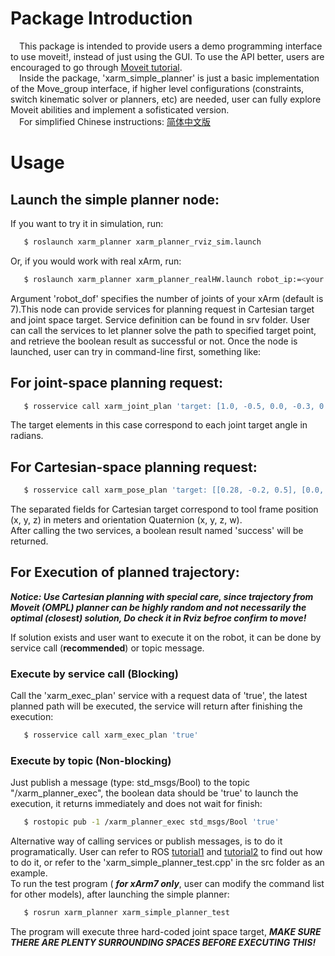 # Package Introduction
&ensp;&ensp;This package is intended to provide users a demo programming interface to use moveit!, instead of just using the GUI. To use the API better, users are encouraged to go through [Moveit tutorial](http://docs.ros.org/kinetic/api/moveit_tutorials/html/).  
&ensp;&ensp;Inside the package, 'xarm_simple_planner' is just a basic implementation of the Move_group interface, if higher level configurations (constraints, switch kinematic solver or planners, etc) are needed, user can fully explore Moveit abilities and implement a sofisticated version.  
&ensp;&ensp;For simplified Chinese instructions: [简体中文版](./ReadMe_cn.md)    

# Usage
## Launch the simple planner node:
If you want to try it in simulation, run:
```bash
   $ roslaunch xarm_planner xarm_planner_rviz_sim.launch
```
Or, if you would work with real xArm, run:  
```bash
   $ roslaunch xarm_planner xarm_planner_realHW.launch robot_ip:=<your controller box LAN IP address> robot_dof:=<7/6/5>
```
Argument 'robot_dof' specifies the number of joints of your xArm (default is 7).This node can provide services for planning request in Cartesian target and joint space target. Service definition can be found in srv folder. User can call the services to let planner solve the path to specified target point, and retrieve the boolean result as successful or not. Once the node is launched, user can try in command-line first, something like:  

## For joint-space planning request:  
```bash
   $ rosservice call xarm_joint_plan 'target: [1.0, -0.5, 0.0, -0.3, 0.0, 0.0, 0.5]'
```
The target elements in this case correspond to each joint target angle in radians.  

## For Cartesian-space planning request:  
```bash
   $ rosservice call xarm_pose_plan 'target: [[0.28, -0.2, 0.5], [0.0, 0.0, 0.0, 1.0]]'
```
The separated fields for Cartesian target correspond to tool frame position (x, y, z) in meters and orientation Quaternion (x, y, z, w).  
After calling the two services, a boolean result named 'success' will be returned.  

## For Execution of planned trajectory:  

***Notice: Use Cartesian planning with special care, since trajectory from Moveit (OMPL) planner can be highly random and not necessarily the optimal (closest) solution, Do check it in Rviz befroe confirm to move!*** 

If solution exists and user want to execute it on the robot, it can be done by  service call (**recommended**) or topic message. 

### Execute by service call (Blocking)
Call the 'xarm_exec_plan' service with a request data of 'true', the latest planned path will be executed, the service will return after finishing the execution:  
```bash
   $ rosservice call xarm_exec_plan 'true'
```

### Execute by topic (Non-blocking)
Just publish a message (type: std_msgs/Bool) to the topic "/xarm_planner_exec", the boolean data should be 'true' to launch the execution, it returns immediately and does not wait for finish:  
```bash
   $ rostopic pub -1 /xarm_planner_exec std_msgs/Bool 'true'
```

Alternative way of calling services or publish messages, is to do it programatically. User can refer to ROS [tutorial1](http://wiki.ros.org/ROS/Tutorials/WritingServiceClient%28c%2B%2B%29) and [tutorial2](http://wiki.ros.org/ROS/Tutorials/WritingPublisherSubscriber%28c%2B%2B%29) to find out how to do it, or refer to the 'xarm_simple_planner_test.cpp' in the src folder as an example.  
To run the test program ( ***for xArm7 only***, user can modify the command list for other models), after launching the simple planner:
```bash
   $ rosrun xarm_planner xarm_simple_planner_test
```
The program will execute three hard-coded joint space target, ***MAKE SURE THERE ARE PLENTY SURROUNDING SPACES BEFORE EXECUTING THIS!***
